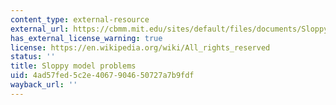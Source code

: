 ```yaml
---
content_type: external-resource
external_url: https://cbmm.mit.edu/sites/default/files/documents/SloppyModelProblems.docx
has_external_license_warning: true
license: https://en.wikipedia.org/wiki/All_rights_reserved
status: ''
title: Sloppy model problems
uid: 4ad57fed-5c2e-4067-9046-50727a7b9fdf
wayback_url: ''
---
```

